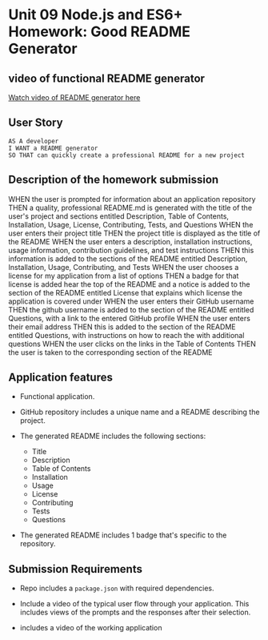 # Unit 09 Node.js and ES6+ Homework: Good README Generator

## video of functional README generator 


[Watch video of README generator here](https://www.youtube.com/watch?v=VKRKBTiIMQk)


## User Story

```
AS A developer
I WANT a README generator
SO THAT can quickly create a professional README for a new project
```

## Description of the homework submission

WHEN the user is prompted for information about an application repository
THEN a quality, professional README.md is generated with the title of the user's project and sections entitled Description, Table of Contents, Installation, Usage, License, Contributing, Tests, and Questions
WHEN the user enters their project title
THEN the project title is displayed as the title of the README
WHEN the user enters a description, installation instructions, usage information, contribution guidelines, and test instructions
THEN this information is added to the sections of the README entitled Description, Installation, Usage, Contributing, and Tests
WHEN the user chooses a license for my application from a list of options
THEN a badge for that license is added hear the top of the README and a notice is added to the section of the README entitled License that explains which license the application is covered under
WHEN the user enters their GitHub username
THEN the github username is added to the section of the README entitled Questions, with a link to the entered GitHub profile
WHEN the user enters their email address
THEN this is added to the section of the README entitled Questions, with instructions on how to reach the with additional questions
WHEN the user clicks on the links in the Table of Contents
THEN the user is taken to the corresponding section of the README


## Application features

* Functional application.

* GitHub repository includes a unique name and a README describing the project.

* The generated README includes the following sections: 

  * Title
  * Description
  * Table of Contents
  * Installation
  * Usage
  * License
  * Contributing
  * Tests
  * Questions

* The generated README includes 1 badge that's specific to the repository.


## Submission Requirements

* Repo includes a `package.json` with required dependencies. 

* Include a video of the typical user flow through your application. This includes views of the prompts and the responses after their selection.

* includes a video of the working application

